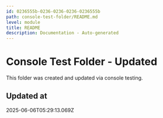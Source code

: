 ```yaml
---
id: 0236555b-0236-0236-0236-0236555b
path: console-test-folder/README.md
level: module
title: README
description: Documentation - Auto-generated
---
```

# Console Test Folder - Updated

This folder was created and updated via console testing.

## Updated at
2025-06-06T05:29:13.069Z